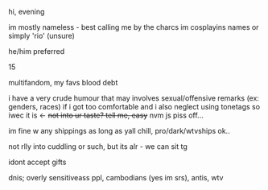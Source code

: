 hi, evening

im mostly nameless - best calling me by the charcs im cosplayins names or simply 'rio' (unsure)

he/him preferred

15

multifandom, my favs blood debt

i have a very crude humour that may involves sexual/offensive remarks (ex: genders, races) if i got too comfortable and i also neglect using tonetags so iwec it is <- ~~not into ur taste? tell me, easy~~ nvm js piss off...

im fine w any shippings as long as yall chill, pro/dark/wtvships ok..

not rlly into cuddling or such, but its alr - we can sit tg

idont accept gifts

dnis; overly sensitiveass ppl, cambodians (yes im srs), antis, wtv
